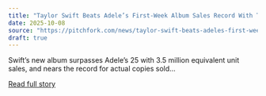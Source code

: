 ```yaml
---
title: "Taylor Swift Beats Adele’s First-Week Album Sales Record With The Life of a Showgirl"
date: 2025-10-08
source: "https://pitchfork.com/news/taylor-swift-beats-adeles-first-week-album-sales-record-with-the-life-of-a-showgirl"
draft: true
---
```


Swift’s new album surpasses Adele’s 25 with 3.5 million equivalent unit sales, and nears the record for actual copies sold...

[Read full story](https://pitchfork.com/news/taylor-swift-beats-adeles-first-week-album-sales-record-with-the-life-of-a-showgirl)
